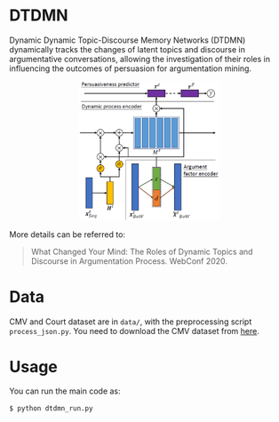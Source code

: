 # DTDMN
Dynamic Dynamic Topic-Discourse Memory Networks (DTDMN) dynamically
tracks the changes of latent topics and discourse in argumentative
conversations, allowing the investigation of their roles
in influencing the outcomes of persuasion for argumentation mining. 

<p align="center"><img width="50%" src="model.png" /></p>

More details can be referred to:
> What Changed Your Mind: The Roles of Dynamic Topics and
Discourse in Argumentation Process. WebConf 2020.

# Data
CMV and Court dataset are in `data/`, with the preprocessing script `process_json.py`. You need to download the CMV dataset from [here](https://chenhaot.com/data/cmv/cmv.tar.bz2).

# Usage
You can run the main code as:
```angular2html
$ python dtdmn_run.py
```